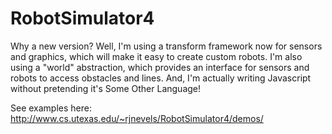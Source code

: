 RobotSimulator4
===============

Why a new version? Well, I'm using a transform framework now for sensors and graphics, which will make it easy to create custom robots. I'm also using a "world" abstraction, which provides an interface for sensors and robots to access obstacles and lines. And, I'm actually writing Javascript without pretending it's Some Other Language!

See examples here: http://www.cs.utexas.edu/~rjnevels/RobotSimulator4/demos/
